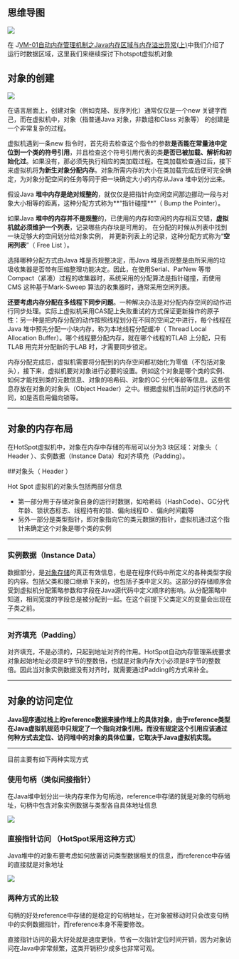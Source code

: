 ## 思维导图

![](image/3493a060e9104bf10457fe145136cce6.png)



在 J[VM-01自动内存管理机制之Java内存区域与内存溢出异常(上)](https://cloud.tencent.com/developer/article/1861742?from_column=20421&from=20421)中我们介绍了 运行时数据区域，这里我们来继续探讨下hotspot虚拟机对象



## 对象的创建

![](image/c1dec1e0f46f13916ad48cbe72993e90.png)



在语言层面上，创建对象（例如克隆、反序列化）通常仅仅是一个new 关键字而己，而在虚拟机中，对象（指普通Java 对象，非数组和Class 对象等） 的创建是一个非常复杂的过程。

虚拟机遇到一条new 指令时，首先将去检查这个指令的参数**是否能在常量池中定位到一个类的符号引用**，并且检查这个符号引用代表的类**是否已被加载、解析和初始化过**。如果没有，那必须先执行相应的类加载过程。在类加载检查通过后，接下来虚拟机将**为新生对象分配内存**。对象所需内存的大小在类加载完成后便可完全确定，为对象分配空间的任务等同于把一块确定大小的内存从Java 堆中划分出来。

假设Java **堆中内存是绝对规整的**，就仅仅是把指针向空闲空间那边挪动一段与对象大小相等的距离，这种分配方式称为**“指针碰撞**”（ Bump the Pointer）。

如果Java **堆中的内存并不是规整**的，已使用的内存和空闲的内存相互交错，**虚拟机就必须维护一个列表**，记录哪些内存块是可用的， 在分配的时候从列表中找到一块足够大的空间划分给对象实例， 并更新列表上的记录，这种分配方式称为“**空闲列表**”（ Free List ）。

选择哪种分配方式由Java 堆是否规整决定，而Java 堆是否规整是由所采用的垃圾收集器是否带有压缩整理功能决定。因此，在使用Serial、ParNew 等带Compact（紧凑）过程的收集器时，系统采用的分配算法是指针碰撞，而使用CMS 这种基于Mark-Sweep 算法的收集器时，通常采用空闲列表。

**还要考虑内存分配在多线程下同步问题**。一种解决办法是对分配内存空间的动作进行同步处理。实际上虚拟机采用CAS配上失败重试的方式保证更新操作的原子性：另一种是把内存分配的动作按照线程划分在不同的空间之中进行，每个线程在Java 堆中预先分配一小块内存，称为本地线程分配缓冲（ Thread Local Allocation Buffer）。哪个线程要分配内存，就在哪个线程的TLAB 上分配，只有TLAB 用完并分配新的于LAB 时，才需要同步锁定。

内存分配完成后，虚拟机需要将分配到的内存空间都初始化为零值（不包括对象头），接下来，虚拟机要对对象进行必要的设置。例如这个对象是哪个类的实例、如何才能找到类的元数信息、对象的哈希码、对象的GC 分代年龄等信息。这些信息存放在对象的对象头（Object Header）之中。根据虚拟机当前的运行状态的不同，如是否启用偏向锁等。

------

## 对象的内存布局

在HotSpot虚拟机中，对象在内存中存储的布局可以分为3 块区域：对象头（ Header ）、实例数据（Instance Data）和对齐填充（Padding）。

\##对象头（ Header ）

 Hot Spot 虚拟机的对象头包括两部分信息

- 第一部分用于存储对象自身的运行时数据，如哈希码（HashCode）、GC分代年龄、锁状态标志、线程持有的锁、偏向线程ID 、偏向时间戳等
- 另外一部分是类型指针，即对象指向它的类元数据的指针，虚拟机通过这个指针来确定这个对象是哪个类的实例

------

### 实例数据（Instance Data）

数据部分，是[对象存储](https://cloud.tencent.com/product/cos?from_column=20065&from=20065)的真正有效信息，也是在程序代码中所定义的各种类型字段的内容。包括父类和接口继承下来的，也包括子类中定义的。这部分的存储顺序会受到虚拟机分配策略参数和字段在Java源代码中定义顺序的影响。从分配策略中知道，相同宽度的字段总是被分配到一起。在这个前提下父类定义的变量会出现在子类之前。

------

### 对齐填充（Padding）

对齐填充，不是必须的，只起到地址对齐的作用。HotSpot自动内存管理系统要求对象起始地址必须是8字节的整数倍，也就是对象内存大小必须是8字节的整数倍。因此当对象实例数据没有对齐时，就需要通过Padding的方式来补全。

------

## 对象的访问定位

**Java程序通过栈上的reference数据来操作堆上的具体对象，由于reference类型在Java虚拟机规范中只规定了一个指向对象引用。而没有规定这个引用应该通过何种方式去定位、访问堆中的对象的具体位置，它取决于Java虚拟机实现。**

------

目前主要有如下两种实现方式

### 使用句柄（类似间接指针）

在Java堆中划分出一块内存来作为句柄池，reference中存储的就是对象的句柄地址，句柄中包含对象实例数据与类型各自具体地址信息

![](image/b0c0918eda67a3212eeca53690948896.png)

### 直接指针访问 （HotSpot采用这种方式）

Java堆中的对象布要考虑如何放置访问类型数据相关的信息，而reference中存储的直接就是对象地址

![](image/a0c20aea0f43c5c644da336bc2c30a1c.png)

### 两种方式的比较

句柄的好处reference中存储的是稳定的句柄地址，在对象被移动时只会改变句柄中的实例数据指针，而reference本身不需要修改。

直接指针访问的最大好处就是速度更快，节省一次指针定位时间开销，因为对象访问在Java中非常频繁，这类开销积少成多也非常可观。